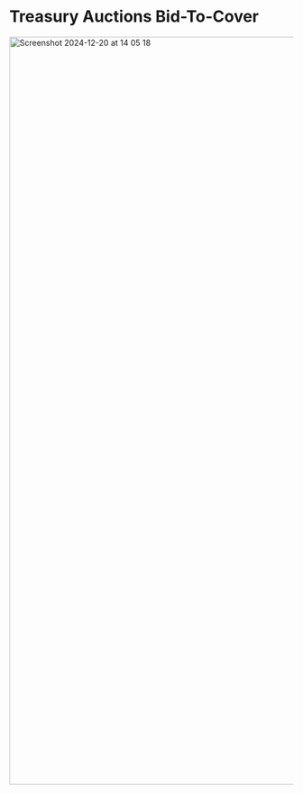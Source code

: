 # Treasury Auctions Bid-To-Cover

<img width="1326" alt="Screenshot 2024-12-20 at 14 05 18" src="https://github.com/user-attachments/assets/214efa44-41f7-4c81-b966-c43e9391dae4" />
